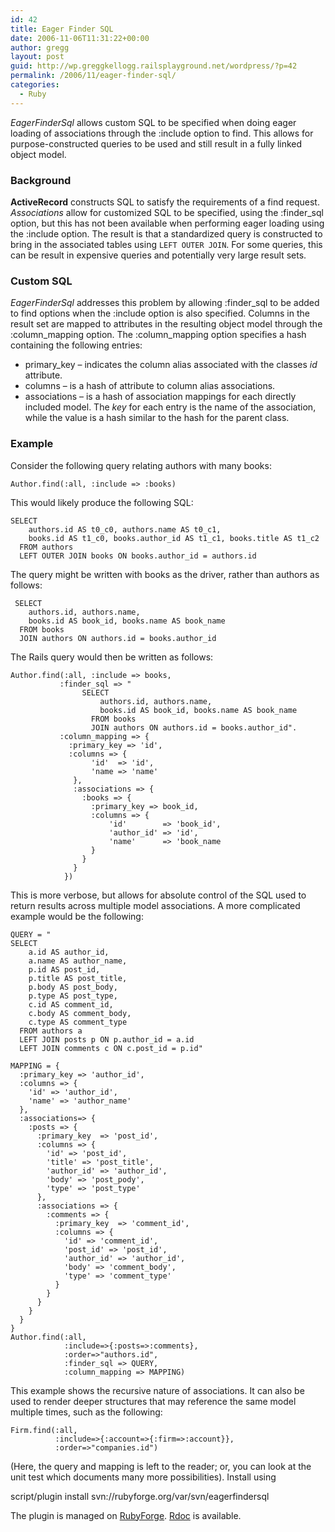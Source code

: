 ```yaml
---
id: 42
title: Eager Finder SQL
date: 2006-11-06T11:31:22+00:00
author: gregg
layout: post
guid: http://wp.greggkellogg.railsplayground.net/wordpress/?p=42
permalink: /2006/11/eager-finder-sql/
categories:
  - Ruby
---
```

_EagerFinderSql_ allows custom SQL to be specified when doing eager loading of associations through the :include option to find. This allows for purpose-constructed queries to be used and still result in a fully linked object model.

### Background

**ActiveRecord** constructs SQL to satisfy the requirements of a find request. _Associations_ allow for customized SQL to be specified, using the :finder_sql option, but this has not been available when performing eager loading using the :include option. The result is that a standardized query is constructed to bring in the associated tables using `LEFT OUTER JOIN`. For some queries, this can be result in expensive queries and potentially very large result sets.

### Custom SQL

_EagerFinderSql_ addresses this problem by allowing :finder\_sql to be added to find options when the :include option is also specified. Columns in the result set are mapped to attributes in the resulting object model through the :column\_mapping option. The :column_mapping option specifies a hash containing the following entries:

  * primary_key &#8211; indicates the column alias associated with the classes _id_ attribute.
  * columns &#8211; is a hash of attribute to column alias associations.
  * associations &#8211; is a hash of association mappings for each directly included model. The _key_ for each entry is the name of the association, while the value is a hash similar to the hash for the parent class.

### Example

Consider the following query relating authors with many books:

    Author.find(:all, :include => :books)
    

This would likely produce the following SQL:

    SELECT
        authors.id AS t0_c0, authors.name AS t0_c1,
        books.id AS t1_c0, books.author_id AS t1_c1, books.title AS t1_c2
      FROM authors
      LEFT OUTER JOIN books ON books.author_id = authors.id
    

The query might be written with books as the driver, rather than authors as follows:

     SELECT
        authors.id, authors.name,
        books.id AS book_id, books.name AS book_name
      FROM books
      JOIN authors ON authors.id = books.author_id
    

The Rails query would then be written as follows:

    Author.find(:all, :include => books,
               :finder_sql => "
                    SELECT
                        authors.id, authors.name,
                        books.id AS book_id, books.name AS book_name
                      FROM books
                      JOIN authors ON authors.id = books.author_id".
               :column_mapping => {
                 :primary_key => 'id',
                 :columns => {
                      'id'  => 'id',
                      'name => 'name'
                  },
                  :associations => {
                    :books => {
                      :primary_key => book_id,
                      :columns => {
                          'id'        => 'book_id',
                          'author_id' => 'id',
                          'name'      => 'book_name
                      }
                    }
                  }
                })
    

This is more verbose, but allows for absolute control of the SQL used to return results across multiple model associations. A more complicated example would be the following:

    QUERY = "
    SELECT
        a.id AS author_id,
        a.name AS author_name,
        p.id AS post_id,
        p.title AS post_title,
        p.body AS post_body,
        p.type AS post_type,
        c.id AS comment_id,
        c.body AS comment_body,
        c.type AS comment_type
      FROM authors a
      LEFT JOIN posts p ON p.author_id = a.id
      LEFT JOIN comments c ON c.post_id = p.id"
    
    MAPPING = {
      :primary_key => 'author_id',
      :columns => {
        'id' => 'author_id',
        'name' => 'author_name'
      },                         
      :associations=> {
        :posts => {
          :primary_key  => 'post_id',
          :columns => {
            'id' => 'post_id',
            'title' => 'post_title',
            'author_id' => 'author_id',
            'body' => 'post_pody',
            'type' => 'post_type'
          },
          :associations => {
            :comments => {
              :primary_key  => 'comment_id',
              :columns => {
                'id' => 'comment_id',
                'post_id' => 'post_id',
                'author_id' => 'author_id',
                'body' => 'comment_body',
                'type' => 'comment_type'
              }
            }
          }
        }
      }
    }
    Author.find(:all,
                :include=>{:posts=>:comments},
                :order=>"authors.id",
                :finder_sql => QUERY,
                :column_mapping => MAPPING)
    

This example shows the recursive nature of associations. It can also be used to render deeper structures that may reference the same model multiple times, such as the following:

    Firm.find(:all,
              :include=>{:account=>{:firm=>:account}},
              :order=>"companies.id")
    

(Here, the query and mapping is left to the reader; or, you can look at the unit test which documents many more possibilities). Install using

script/plugin install svn://rubyforge.org/var/svn/eagerfindersql

The plugin is managed on [RubyForge](http://rubyforge.org/projects/eagerfindersql/). [Rdoc](/rdoc/eager_finder_sql/index.html) is available.